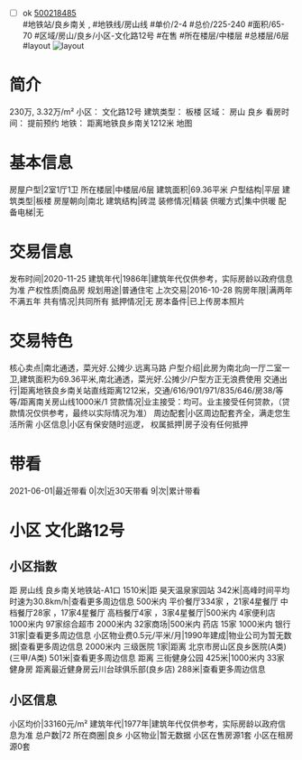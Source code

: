 - [ ] ok [500218485](https://bj.5i5j.com/ershoufang/500218485.html)  
 #地铁站/良乡南关 ,  #地铁线/房山线
#单价/2-4 #总价/225-240 #面积/65-70   #区域/房山/良乡/小区-文化路12号 #在售 #所在楼层/中楼层 #总楼层/6层 #layout 
![layout](http://image2.5i5j.com//group1/M00/93/9E/CgqJMl1AJnSAEhy6AAdN1EluqWk420.jpg_P5.jpg) 
# 简介 
 230万,  3.32万/m² 
小区： 文化路12号
建筑类型： 板楼
区域： 房山 良乡
看房时间： 提前预约
地铁： 距离地铁良乡南关1212米 地图
# 基本信息 
 房屋户型|2室1厅1卫
所在楼层|中楼层/6层
建筑面积|69.36平米
户型结构|平层
建筑类型|板楼
房屋朝向|南北
建筑结构|砖混
装修情况|精装
供暖方式|集中供暖
配备电梯|无
# 交易信息 
 发布时间|2020-11-25
建筑年代|1986年|建筑年代仅供参考，实际房龄以政府信息为准
产权性质|商品房
规划用途|普通住宅
上次交易|2016-10-28
购房年限|满两年不满五年
共有情况|共同所有
抵押情况|无
房本备件|已上传房本照片
# 交易特色 
 核心卖点|南北通透，菜光好.公摊少.远离马路
户型介绍|此房为南北向一厅二室一卫,建筑面积为69.36平米,南北通透，菜光好.公摊少/户型方正无浪费使用
交通出行|距离地铁良乡南关站直线距离1212米，交通/616/901/971/835/646/房38/等等/距离南关房山线1000米/1
贷款情况|业主接受：均可。业主接受任何贷款，（贷款情况仅供参考，最终以实际情况为准）
周边配套|小区周边配套齐全，满走您生活所需
小区信息|小区有保安随时巡逻，
权属抵押|房子没有任何抵押
# 带看 
 2021-06-01|最近带看	 0|次|近30天带看	 9|次|累计带看
# 小区 文化路12号
## 小区指数 
 距 房山线 良乡南关地铁站-A1口 1510米|距 昊天温泉家园站 342米|高峰时间平均时速为30.8km/h|查看更多周边信息
500米内 平价餐厅334家 ，21家4星餐厅
中档餐厅28家 ，17家4星餐厅
高档餐厅4家 ，3家4星餐厅|500米内 4家便利店
1000米内 97家综合超市
2000米内 32家商场|500米内 药店 15家
1000米内 银行 31家|查看更多周边信息
小区物业费0.5元/平米/月|1990年建成|物业公司为暂无数据|查看更多周边信息
2000米内 三级医院 1家|距离 北京市房山区良乡医院(A类) (三甲/A类) 501米|查看更多周边信息
距离 三街健身公园 425米|1000米内 33家 健身房
距离最近健身房云川台球俱乐部(良乡店) 288米|查看更多周边信息
## 小区信息 
 小区均价|33160元/m²
建筑年代|1977年|建筑年代仅供参考，实际房龄以政府信息为准
总户数|72
所在商圈|良乡
小区物业|暂无数据
小区在售房源1套
小区在租房源0套
